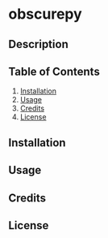 # obscurepy

## Description


## Table of Contents

1. [Installation](#installation)
2. [Usage](#usage)
3. [Credits](#credits)
4. [License](#license)

## Installation

## Usage

## Credits

## License
